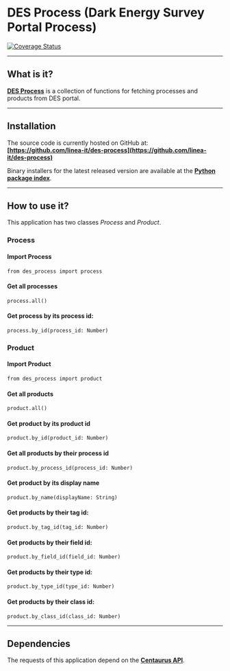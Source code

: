 # DES Process (Dark Energy Survey Portal Process)
[![Coverage Status](https://coveralls.io/repos/github/linea-it/des-process/badge.svg?branch=master)](https://coveralls.io/github/linea-it/des-process?branch=master)

---

## What is it?
**[DES Process](https://github.com/linea-it/des-process)** is a collection of functions for fetching processes and products from DES portal.

---

## Installation
The source code is currently hosted on GitHub at: **[https://github.com/linea-it/des-process](https://github.com/linea-it/des-process)**

Binary installers for the latest released version are available at the **[Python package index](https://pypi.org/project/des-process/)**.

---

## How to use it?
This application has two classes _Process_ and _Product_.

### Process

#### Import Process
```
from des_process import process
```

#### Get all processes
```
process.all()
```

#### Get process by its process id:
```
process.by_id(process_id: Number)
```

### Product

#### Import Product
```
from des_process import product
```

#### Get all products
```
product.all()
```

#### Get product by its product id
```
product.by_id(product_id: Number)
```

#### Get all products by their process id
```
product.by_process_id(process_id: Number)
```

#### Get product by its display name
```
product.by_name(displayName: String)
```

#### Get products by their tag id:
```
product.by_tag_id(tag_id: Number)
```

#### Get products by their field id:
```
product.by_field_id(field_id: Number)
```

#### Get products by their type id:
```
product.by_type_id(type_id: Number)
```

#### Get products by their class id:
```
product.by_class_id(class_id: Number)
```

---

## Dependencies
The requests of this application depend on the **[Centaurus API](https://github.com/linea-it/centaurus)**.
